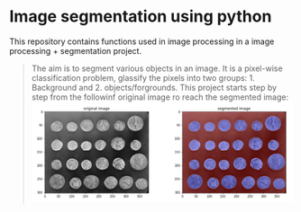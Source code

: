 # Image segmentation using python
This repository contains functions used in image processing in a image processing + segmentation project.

> The aim is to segment various objects in an image. It is a pixel-wise classification problem, glassify the pixels into two groups: 1. Background and 2. objects/forgrounds. This project starts step by step from the followinf original image ro reach the segmented image:
> <img src="https://github.com/YasamanMoradifard/ImageProcessing_Python/blob/main/images/result_img.png" alt="Employee data" title="Object segmentation"> 
